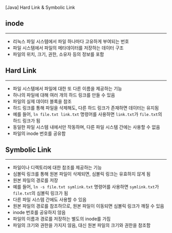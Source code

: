 [Java] Hard Link & Symbolic Link

## inode
<hr>

- 리눅스 파일 시스템에서 파일 하나마다 고유하게 부여되는 번호
- 파일 시스템에서 파일의 메타데이터를 저장하는 데이터 구조
- 파일의 위치, 크기, 권한, 소유자 등의 정보를 포함

## Hard Link
<hr>

- 파일 시스템에서 파일에 대한 또 다른 이름을 제공하는 기능
- 하나의 파일에 대해 여러 개의 하드 링크를 만들 수 있음
- 파일의 실제 데이터 블록을 참조
- 하드 링크를 통해 파일을 삭제해도, 다른 하드 링크가 존재하면 데이터는 유지됨
- 예를 들어, `ln file.txt link.txt` 명령어를 사용하면 `link.txt`가 `file.txt`의 하드 링크가 됨
- 동일한 파일 시스템 내에서만 작동하며, 다른 파일 시스템 간에는 사용할 수 없음
- 파일의 inode 번호를 공유함

## Symbolic Link
<hr>

- 파일이나 디렉토리에 대한 참조를 제공하는 기능
- 심볼릭 링크를 통해 원본 파일이 삭제되면, 심볼릭 링크는 유효하지 않게 됨
- 원본 파일의 경로를 저장
- 예를 들어, `ln -s file.txt symlink.txt` 명령어를 사용하면 `symlink.txt`가 `file.txt`의 심볼릭 링크가 됨
- 다른 파일 시스템 간에도 사용할 수 있음
- 원본 파일의 경로를 참조하므로, 원본 파일이 이동되면 심볼릭 링크가 깨질 수 있음
- inode 번호를 공유하지 않음
- 파일의 이름과 경로를 저장하는 별도의 inode를 가짐
- 파일의 크기와 권한을 가지지 않음, 대신 원본 파일의 크기와 권한을 참조함

